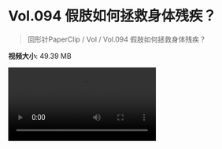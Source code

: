 # Vol.094 假肢如何拯救身体残疾？

> 回形针PaperClip / Vol / Vol.094 假肢如何拯救身体残疾？

**视频大小**: 49.39 MB

<div class="video"><video src="https://file.hsyhx.top/archive/PaperClip/Vol/094.mp4" controls preload>🤔 您的浏览器不支持 video 标签</video></div>